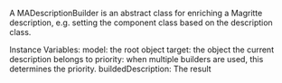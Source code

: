 A MADescriptionBuilder is an abstract class for enriching a Magritte description, e.g. setting the component class based on the description class.


Instance Variables:
	model: the root object
	target:  the object the current description belongs to
	priority: when multiple builders are used, this determines the priority.
	buildedDescription: The result